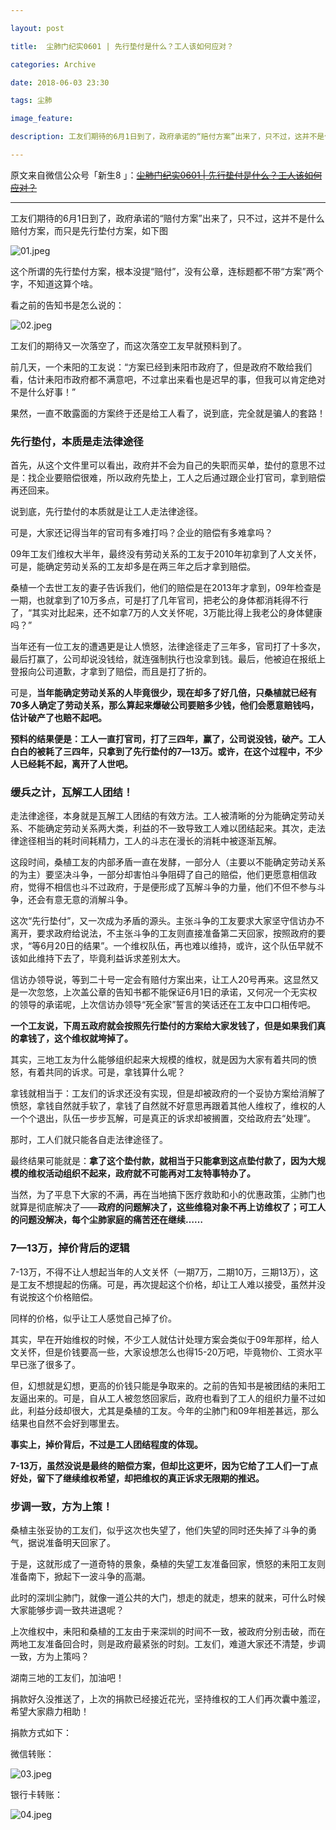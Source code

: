 ```yaml
---

layout: post

title:  尘肺门纪实0601 | 先行垫付是什么？工人该如何应对？

categories: Archive

date: 2018-06-03 23:30

tags: 尘肺

image_feature:

description: 工友们期待的6月1日到了，政府承诺的“赔付方案”出来了，只不过，这并不是什么赔付方案，而只是先行垫付方案。

---
```


原文来自微信公众号「新生8 」：~~[尘肺门纪实0601 \| 先行垫付是什么？工人该如何应对？](https://mp.weixin.qq.com/s/izDGBe1R_Evwxu8aHD5_NA)~~

---

工友们期待的6月1日到了，政府承诺的“赔付方案”出来了，只不过，这并不是什么赔付方案，而只是先行垫付方案，如下图

![01.jpeg](https://i.loli.net/2018/06/05/5b16a6f040910.jpeg)

这个所谓的先行垫付方案，根本没提“赔付”，没有公章，连标题都不带“方案”两个字，不知道这算个啥。

看之前的告知书是怎么说的：

![02.jpeg](https://i.loli.net/2018/06/05/5b16a6f096dc0.jpeg)

工友们的期待又一次落空了，而这次落空工友早就预料到了。

前几天，一个耒阳的工友说：“方案已经到耒阳市政府了，但是政府不敢给我们看，估计耒阳市政府都不满意吧，不过拿出来看也是迟早的事，但我可以肯定绝对不是什么好事！”

果然，一直不敢露面的方案终于还是给工人看了，说到底，完全就是骗人的套路！

### 先行垫付，本质是走法律途径

首先，从这个文件里可以看出，政府并不会为自己的失职而买单，垫付的意思不过是：找企业要赔偿很难，所以政府先垫上，工人之后通过跟企业打官司，拿到赔偿再还回来。

说到底，先行垫付的本质就是让工人走法律途径。

可是，大家还记得当年的官司有多难打吗？企业的赔偿有多难拿吗？

09年工友们维权大半年，最终没有劳动关系的工友于2010年初拿到了人文关怀，可是，能确定劳动关系的工友却多是在两三年之后才拿到赔偿。

桑植一个去世工友的妻子告诉我们，他们的赔偿是在2013年才拿到，09年检查是一期，也就拿到了10万多点，可是打了几年官司，把老公的身体都消耗得不行了，“其实对比起来，还不如拿7万的人文关怀呢，3万能比得上我老公的身体健康吗？”

当年还有一位工友的遭遇更是让人愤怒，法律途径走了三年多，官司打了十多次，最后打赢了，公司却说没钱给，就连强制执行也没拿到钱。最后，他被迫在报纸上登报向公司道歉，才拿到了赔偿，而且是打了折的。

可是，**当年能确定劳动关系的人毕竟很少，现在却多了好几倍，只桑植就已经有70多人确定了劳动关系，那么算起来爆破公司要赔多少钱，他们会愿意赔钱吗，估计破产了也赔不起吧。**

**预料的结果便是：工人一直打官司，打了三四年，赢了，公司说没钱，破产。工人白白的被耗了三四年，只拿到了先行垫付的7—13万。或许，在这个过程中，不少人已经耗不起，离开了人世吧。**

### 缓兵之计，瓦解工人团结！

走法律途径，本身就是瓦解工人团结的有效方法。工人被清晰的分为能确定劳动关系、不能确定劳动关系两大类，利益的不一致导致工人难以团结起来。其次，走法律途径相当的耗时间耗精力，工人的斗志在漫长的消耗中被逐渐瓦解。

这段时间，桑植工友的内部矛盾一直在发酵，一部分人（主要以不能确定劳动关系的为主）要坚决斗争，一部分却害怕斗争阻碍了自己的赔偿，他们更愿意相信政府，觉得不相信也斗不过政府，于是便形成了瓦解斗争的力量，他们不但不参与斗争，还会有意无意的消解斗争。

这次“先行垫付”，又一次成为矛盾的源头。主张斗争的工友要求大家坚守信访办不离开，要求政府给说法，不主张斗争的工友则直接准备第二天回家，按照政府的要求，“等6月20日的结果”。一个维权队伍，再也难以维持，或许，这个队伍早就不该如此维持下去了，毕竟利益诉求差别太大。

信访办领导说，等到二十号一定会有赔付方案出来，让工人20号再来。这显然又是一次忽悠，上次盖公章的告知书都不能保证6月1日的承诺，又何况一个无实权的领导的承诺呢，上次信访办领导“死全家”誓言的笑话还在工友中口口相传吧。

**一个工友说，下周五政府就会按照先行垫付的方案给大家发钱了，但是如果我们真的拿钱了，这个维权就垮掉了。**

其实，三地工友为什么能够组织起来大规模的维权，就是因为大家有着共同的愤怒，有着共同的诉求。可是，拿钱算什么呢？

拿钱就相当于：工友们的诉求还没有实现，但是却被政府的一个妥协方案给消解了愤怒，拿钱自然就手软了，拿钱了自然就不好意思再跟着其他人维权了，维权的人一个个退出，队伍一步步瓦解，可是真正的诉求却被搁置，交给政府去“处理”。

那时，工人们就只能各自走法律途径了。

最终结果可能就是：**拿了这个垫付款，就相当于只能拿到这点垫付款了，因为大规模的维权活动组织不起来，政府就不可能再对工友特事特办了。**

当然，为了平息下大家的不满，再在当地搞下医疗救助和小的优惠政策，尘肺门也就算是彻底解决了——**政府的问题解决了，这些维稳对象不再上访维权了；可工人的问题没解决，每个尘肺家庭的痛苦还在继续……**

### 7—13万，掉价背后的逻辑

7-13万，不得不让人想起当年的人文关怀（一期7万，二期10万，三期13万），这是工友不想提起的伤痛。可是，再次提起这个价格，却让工人难以接受，虽然并没有说按这个价格赔偿。

同样的价格，似乎让工人感觉自己掉了价。

其实，早在开始维权的时候，不少工人就估计处理方案会类似于09年那样，给人文关怀，但是价钱要高一些，大家设想怎么也得15-20万吧，毕竟物价、工资水平早已涨了很多了。

但，幻想就是幻想，更高的价钱只能是争取来的。之前的告知书是被团结的耒阳工友逼出来的。可是，自从工人被忽悠回家后，政府也看到了工人的组织力量不过如此，利益分歧却很大，尤其是桑植的工友。今年的尘肺门和09年相差甚远，那么结果也自然不会好到哪里去。

**事实上，掉价背后，不过是工人团结程度的体现。**

**7-13万，虽然没说是最终的赔偿方案，但却比这更坏，因为它给了工人们一丁点好处，留下了继续维权希望，却把维权的真正诉求无限期的推迟。**

### 步调一致，方为上策！

桑植主张妥协的工友们，似乎这次也失望了，他们失望的同时还失掉了斗争的勇气，据说准备明天回家了。

于是，这就形成了一道奇特的景象，桑植的失望工友准备回家，愤怒的耒阳工友则准备南下，掀起下一波斗争的高潮。

此时的深圳尘肺门，就像一道公共的大门，想走的就走，想来的就来，可什么时候大家能够步调一致共进退呢？

上次维权中，耒阳和桑植的工友由于来深圳的时间不一致，被政府分别击破，而在两地工友准备回合时，则是政府最紧张的时刻。工友们，难道大家还不清楚，步调一致，方为上策吗？

湖南三地的工友们，加油吧！

捐款好久没推送了，上次的捐款已经接近花光，坚持维权的工人们再次囊中羞涩，希望大家鼎力相助！

捐款方式如下：

微信转账：

![03.jpeg](https://i.loli.net/2018/06/05/5b16a6f07de41.jpeg)

银行卡转账：

![04.jpeg](https://i.loli.net/2018/06/05/5b16a6f043a1f.jpeg)

